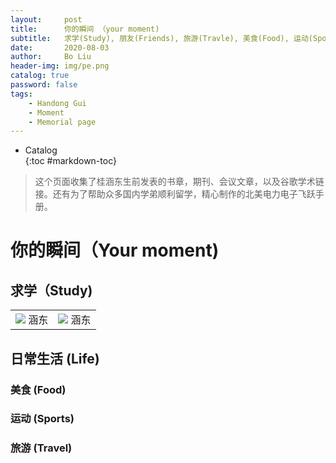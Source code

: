 ```yaml
---
layout:     post
title:      你的瞬间 （your moment)
subtitle:   求学(Study), 朋友(Friends), 旅游(Travle), 美食(Food), 运动(Sports)
date:       2020-08-03
author:     Bo Liu
header-img: img/pe.png
catalog: true
password: false
tags:
    - Handong Gui
    - Moment
    - Memorial page
---
```

* Catalog   
{:toc #markdown-toc}

> 这个页面收集了桂涵东生前发表的书章，期刊、会议文章，以及谷歌学术链接。还有为了帮助众多国内学弟顺利留学，精心制作的北美电力电子飞跃手册。


# 你的瞬间（Your moment)

## 求学（Study)

<table>
    <tr>
        <td ><center><img src="../../../../img/moment/1portrait.jpg"> 涵东 </center></td>
        <td ><center><img src="../../../../img/moment/1portrait.jpg"> 涵东 </center></td>
    </tr>
</table>

## 日常生活 (Life)

### 美食 (Food)

### 运动 (Sports)

### 旅游 (Travel)


